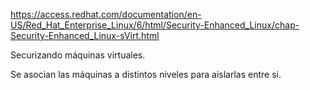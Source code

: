 https://access.redhat.com/documentation/en-US/Red_Hat_Enterprise_Linux/6/html/Security-Enhanced_Linux/chap-Security-Enhanced_Linux-sVirt.html

Securizando máquinas virtuales.

Se asocian las máquinas a distintos niveles para aislarlas entre si.
